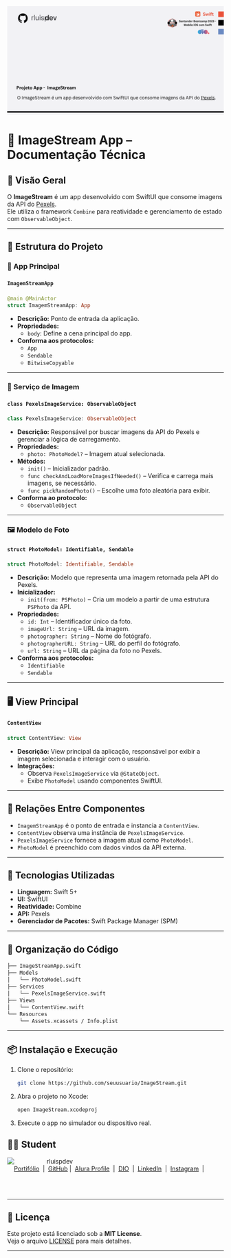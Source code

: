 
![Template rluipdev](rluispdev(2).png)


# 📸 ImageStream App – Documentação Técnica

## 🧾 Visão Geral

O **ImageStream** é um app desenvolvido com SwiftUI que consome imagens da API do [Pexels](https://www.pexels.com/).  
Ele utiliza o framework `Combine` para reatividade e gerenciamento de estado com `ObservableObject`.

---

## 🧱 Estrutura do Projeto

### 🎯 App Principal

#### `ImagemStreamApp`

```swift
@main @MainActor
struct ImagemStreamApp: App
```

- **Descrição:** Ponto de entrada da aplicação.
- **Propriedades:**
  - `body`: Define a cena principal do app.
- **Conforma aos protocolos:**
  - `App`
  - `Sendable`
  - `BitwiseCopyable`

---

### 🧠 Serviço de Imagem

#### `class PexelsImageService: ObservableObject`

```swift
class PexelsImageService: ObservableObject
```

- **Descrição:** Responsável por buscar imagens da API do Pexels e gerenciar a lógica de carregamento.
- **Propriedades:**
  - `photo: PhotoModel?` – Imagem atual selecionada.
- **Métodos:**
  - `init()` – Inicializador padrão.
  - `func checkAndLoadMoreImagesIfNeeded()` – Verifica e carrega mais imagens, se necessário.
  - `func pickRandomPhoto()` – Escolhe uma foto aleatória para exibir.
- **Conforma ao protocolo:**
  - `ObservableObject`

---

### 🖼️ Modelo de Foto

#### `struct PhotoModel: Identifiable, Sendable`

```swift
struct PhotoModel: Identifiable, Sendable
```

- **Descrição:** Modelo que representa uma imagem retornada pela API do Pexels.
- **Inicializador:**
  - `init(from: PSPhoto)` – Cria um modelo a partir de uma estrutura `PSPhoto` da API.
- **Propriedades:**
  - `id: Int` – Identificador único da foto.
  - `imageUrl: String` – URL da imagem.
  - `photographer: String` – Nome do fotógrafo.
  - `photographerURL: String` – URL do perfil do fotógrafo.
  - `url: String` – URL da página da foto no Pexels.
- **Conforma aos protocolos:**
  - `Identifiable`
  - `Sendable`

---

## 🖥️ View Principal

#### `ContentView`

```swift
struct ContentView: View
```

- **Descrição:** View principal da aplicação, responsável por exibir a imagem selecionada e interagir com o usuário.
- **Integrações:**
  - Observa `PexelsImageService` via `@StateObject`.
  - Exibe `PhotoModel` usando componentes SwiftUI.

---

## 🔗 Relações Entre Componentes

- `ImagemStreamApp` é o ponto de entrada e instancia a `ContentView`.
- `ContentView` observa uma instância de `PexelsImageService`.
- `PexelsImageService` fornece a imagem atual como `PhotoModel`.
- `PhotoModel` é preenchido com dados vindos da API externa.

---

## 🚀 Tecnologias Utilizadas

- **Linguagem:** Swift 5+
- **UI:** SwiftUI
- **Reatividade:** Combine
- **API:** Pexels
- **Gerenciador de Pacotes:** Swift Package Manager (SPM)

---

## 📂 Organização do Código

```
├── ImageStreamApp.swift
├── Models
│   └── PhotoModel.swift
├── Services
│   └── PexelsImageService.swift
├── Views
│   └── ContentView.swift
└── Resources
    └── Assets.xcassets / Info.plist
```

---

## 📦 Instalação e Execução

1. Clone o repositório:
   ```bash
   git clone https://github.com/seuusuario/ImageStream.git
   ```

2. Abra o projeto no Xcode:
   ```bash
   open ImageStream.xcodeproj
   ```

3. Execute o app no simulador ou dispositivo real.


## 👨‍💻 Student
<p>
    <img 
      align=left 
      margin=10 
      width=80 
      src="https://avatars.githubusercontent.com/u/128305083?s=96&v=4"
    />
    <p>&nbsp&nbsp&nbsprluispdev<br>
    &nbsp&nbsp&nbsp
     <a href="https://rluispdev.github.io/portifolio/" target="_blank"> Portifólio</a>
&nbsp;|&nbsp;
    <a href="https://github.com/rluispdev" target="_blank">
    GitHub</a>&nbsp;|&nbsp;
     <a href="https://cursos.alura.com.br/user/rluisp" target="_blank"> Alura Profile</a>
&nbsp;|&nbsp;
       <a href="https://www.dio.me/users/rluispdev" target="_blank">DIO</a>
&nbsp;|&nbsp;      
    <a href="https://www.linkedin.com/in/rafael-luis-gonzaga-b11634186/" target="_blank">LinkedIn</a>
&nbsp;|&nbsp;
    <a href="https://www.instagram.com/rluispdevs?igsh=cnoxenpmaHY1amE0&utm_source=qr" target="_blank">
    Instagram</a>
&nbsp;|&nbsp;</p>
</p>
<br/><br/>
<p>






---


## 🪪 Licença

Este projeto está licenciado sob a **MIT License**.  
Veja o arquivo [LICENSE](LICENSE) para mais detalhes.

---
